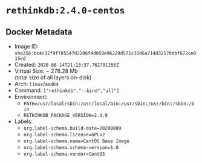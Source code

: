 # `rethinkdb:2.4.0-centos`

## Docker Metadata

- Image ID: `sha256:bc4c32f9f785547d2206f4d058e96229d571c31d6a714d32570dbf672ce015ed`
- Created: `2020-08-14T21:13:37.762701156Z`
- Virtual Size: ~ 278.28 Mb  
  (total size of all layers on-disk)
- Arch: `linux`/`amd64`
- Command: `["rethinkdb","--bind","all"]`
- Environment:
  - `PATH=/usr/local/sbin:/usr/local/bin:/usr/sbin:/usr/bin:/sbin:/bin`
  - `RETHINKDB_PACKAGE_VERSION=2.4.0`
- Labels:
  - `org.label-schema.build-date=20200809`
  - `org.label-schema.license=GPLv2`
  - `org.label-schema.name=CentOS Base Image`
  - `org.label-schema.schema-version=1.0`
  - `org.label-schema.vendor=CentOS`
